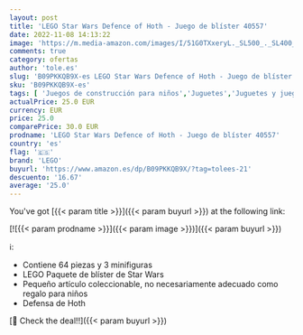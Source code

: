 ```yaml
---
layout: post
title: 'LEGO Star Wars Defence of Hoth - Juego de blíster 40557'
date: 2022-11-08 14:13:22
image: 'https://m.media-amazon.com/images/I/51G0TXxeryL._SL500_._SL400_.jpg'
comments: true
category: ofertas
author: 'tole.es'
slug: 'B09PKKQB9X-es LEGO Star Wars Defence of Hoth - Juego de blíster 40557'
sku: 'B09PKKQB9X-es'
tags: [ 'Juegos de construcción para niños','Juguetes','Juguetes y juegos','lego','🇪🇸', ]
actualPrice: 25.0 EUR
currency: EUR
price: 25.0
comparePrice: 30.0 EUR
prodname: 'LEGO Star Wars Defence of Hoth - Juego de blíster 40557'
country: 'es'
flag: '🇪🇸'
brand: 'LEGO'
buyurl: 'https://www.amazon.es/dp/B09PKKQB9X/?tag=tolees-21'
descuento: '16.67'
average: '25.0'
---
```


You've got [{{< param title >}}]({{< param buyurl >}}) at the following link:

[![{{< param prodname >}}]({{< param image >}})]({{< param buyurl >}})

ℹ️:

- Contiene 64 piezas y 3 minifiguras
- LEGO Paquete de blíster de Star Wars
- Pequeño artículo coleccionable, no necesariamente adecuado como regalo para niños
- Defensa de Hoth

[🛒 Check the deal!!]({{< param buyurl >}})

